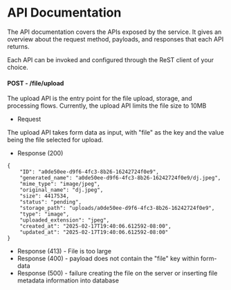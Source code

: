 # API Documentation

The API documentation covers the APIs exposed by the service. It gives an overview about the request method, payloads, and responses that each API returns.

Each API can be invoked and configured through the ReST client of your choice.

#### POST - /file/upload

The upload API is the entry point for the file upload, storage, and processing flows. Currently, the upload API
limits the file size to 10MB

+ Request 

The upload API takes form data as input, with "file" as the key and the value being the file selected for upload.

+ Response (200)

```
{
    "ID": "a0de50ee-d9f6-4fc3-8b26-16242724f0e9",
    "generated_name": "a0de50ee-d9f6-4fc3-8b26-16242724f0e9/dj.jpeg",
    "mime_type": "image/jpeg",
    "original_name": "dj.jpeg",
    "size": 4417534,
    "status": "pending",
    "storage_path": "uploads/a0de50ee-d9f6-4fc3-8b26-16242724f0e9",
    "type": "image",
    "uploaded_extension": "jpeg",
    "created_at": "2025-02-17T19:40:06.612592-08:00",
    "updated_at": "2025-02-17T19:40:06.612592-08:00"
}
```


+ Response (413) - File is too large
+ Response (400) - payload does not contain the "file" key within form-data
+ Response (500) - failure creating the file on the server or inserting file metadata information into database